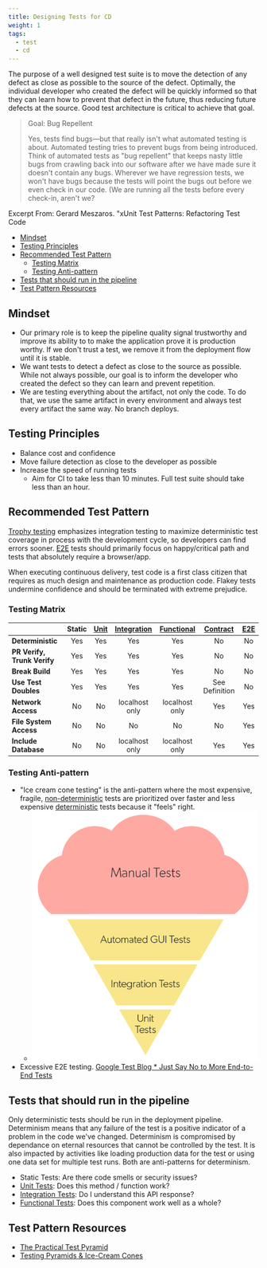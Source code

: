 ```yaml
---
title: Designing Tests for CD
weight: 1
tags:
  - test
  - cd
---
```


The purpose of a well designed test suite is to move the detection of any defect as close as possible to the source of the defect.
Optimally, the individual developer who created the defect will be quickly informed so that they can learn how to prevent that
defect in the future, thus reducing future defects at the source. Good test architecture is critical to achieve that goal.

> Goal: Bug Repellent
>
> Yes, tests find bugs—but that really isn't what automated testing is about. Automated testing tries to prevent bugs from being
> introduced. Think of automated tests as "bug repellent" that keeps nasty little bugs from crawling back into our software after
> we have made sure it doesn't contain any bugs. Wherever we have regression tests, we won't have bugs because the tests will point
> the bugs out before we even check in our code. (We are running all the tests before every check-in, aren't we?

Excerpt From: Gerard Meszaros. "xUnit Test Patterns: Refactoring Test Code

- [Mindset](#mindset)
- [Testing Principles](#testing-principles)
- [Recommended Test Pattern](#recommended-test-pattern)
  - [Testing Matrix](#testing-matrix)
  - [Testing Anti-pattern](#testing-anti-pattern)
- [Tests that should run in the pipeline](#tests-that-should-run-in-the-pipeline)
- [Test Pattern Resources](#test-pattern-resources)

## Mindset

- Our primary role is to keep the pipeline quality signal trustworthy and improve its ability to to make the application prove it is
  production worthy. If we don't trust a test, we remove it from the deployment flow until it is stable.
- We want tests to detect a defect as close to the source as possible. While not always possible, our goal is to inform the developer who created the defect so they can learn and prevent repetition.
- We are testing everything about the artifact, not only the code. To do that, we use the same artifact in every environment and
  always test every artifact the same way. No branch deploys.

## Testing Principles

- Balance cost and confidence
- Move failure detection as close to the developer as possible
- Increase the speed of running tests
  - Aim for CI to take less than 10 minutes. Full test suite should take less than an hour.

## Recommended Test Pattern

[Trophy testing][trophy-def] emphasizes integration testing to maximize deterministic test coverage in process with the development cycle, so developers can find errors sooner. [E2E][e2e-def] tests should primarily focus on happy/critical path and tests that absolutely require a browser/app.

When executing continuous delivery, test code is a first class citizen that requires as much design and maintenance as
production code. Flakey tests undermine confidence and should be terminated with extreme prejudice.

### Testing Matrix

|                             | Static | [Unit][unit-def] | [Integration][integration-def] | [Functional][functional-def] | [Contract][contract-def] | [E2E][e2e-def] |
| --------------------------- | :----: | :--------------: | :----------------------------: | :--------------------------: | :----------------------: | :------------: |
| **Deterministic**           |  Yes   |       Yes        |              Yes               |             Yes              |            No            |       No       |
| **PR Verify, Trunk Verify** |  Yes   |       Yes        |              Yes               |             Yes              |            No            |       No       |
| **Break Build**             |  Yes   |       Yes        |              Yes               |             Yes              |            No            |       No       |
| **Use Test Doubles**        |  Yes   |       Yes        |              Yes               |             Yes              |      See Definition      |       No       |
| **Network Access**          |   No   |        No        |         localhost only         |        localhost only        |           Yes            |      Yes       |
| **File System Access**      |   No   |        No        |               No               |              No              |            No            |      Yes       |
| **Include Database**        |   No   |        No        |         localhost only         |        localhost only        |           Yes            |      Yes       |

### Testing Anti-pattern

- "Ice cream cone testing" is the anti-pattern where the most expensive, fragile, [non-deterministic](./glossary/index#non-deterministic-test) tests are prioritized over faster and less expensive [deterministic](./glossary/index#deterministic-test) tests because it "feels" right.
  - ![Ice cream cone testing](../images/testing-images/ice-cream-cones-software-testing.png#width=300px)
- Excessive E2E testing. [Google Test Blog \* Just Say No to More End-to-End
  Tests][e2e-google]

## Tests that should run in the pipeline

Only deterministic tests should be run in the deployment pipeline. Determinism means that any failure of the test is a positive indicator of a
problem in the code we've changed. Determinism is compromised by dependance on eternal resources that cannot be controlled by the
test. It is also impacted by activities like loading production data for the test or using one data set for multiple test runs. Both
are anti-patterns for determinism.

- Static Tests: Are there code smells or security issues?
- [Unit Tests][unit-def]: Does this method / function work?
- [Integration Tests][integration-def]: Do I understand this API response?
- [Functional Tests][functional-def]: Does this component work well as a whole?

## Test Pattern Resources

- [The Practical Test Pyramid](https://martinfowler.com/articles/practical-test-pyramid.html)
- [Testing Pyramids & Ice-Cream Cones](https://watirmelon.blog/testing-pyramids/)

[e2e-google]: https://testing.googleblog.com/2015/04/just-say-no-to-more-end-to-end-tests.html
[unit-def]: https://martinfowler.com/articles/practical-test-pyramid.html#UnitTests
[integration-def]: https://martinfowler.com/articles/practical-test-pyramid.html#IntegrationTests
[functional-def]: https://martinfowler.com/articles/practical-test-pyramid.html#acceptance
[e2e-def]: https://martinfowler.com/articles/practical-test-pyramid.html#End-to-endTests
[contract-def]: https://martinfowler.com/articles/practical-test-pyramid.html#ContractTests
[trophy-def]: https://kentcdodds.com/blog/write-tests

